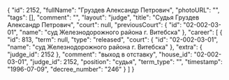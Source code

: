 {
    "id": 2152,
    "fullName": "Груздев Александр Петрович",
    "photoURL": "",
    "tags": [],
    "comment": "",
    "layout": "judge",
    "title": "Судья Груздев Александр Петрович",
    "court": null,
    "previousCourt": {
        "id": "02-002-03-01",
        "name": "суд Железнодорожного района г. Витебска"
    },
    "career": [
        {
            "id": 813,
            "term": null,
            "type": "released",
            "court": {
                "id": "02-002-03-01",
                "name": "суд Железнодорожного района г. Витебска"
            },
            "extra": {
                "judge_id": 2152
            },
            "comment": "выход в отставку",
            "house_id": "02-002-03-01",
            "judge_id": 2152,
            "position": "судья",
            "term_type": "",
            "timestamp": "1996-07-09",
            "decree_number": "246"
        }
    ]
}